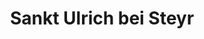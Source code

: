 ---
title: Sankt Ulrich bei Steyr
url: /sankt-ulrich-bei-steyr/
latitude: 48.015
longitude: 14.415
---